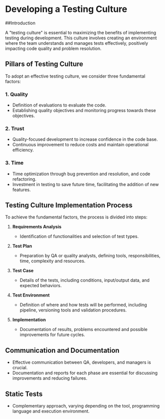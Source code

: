 # Developing a Testing Culture

##Introduction

A "testing culture" is essential to maximizing the benefits of implementing testing during development. This culture involves creating an environment where the team understands and manages tests effectively, positively impacting code quality and problem resolution.

## Pillars of Testing Culture

To adopt an effective testing culture, we consider three fundamental factors:

### 1. Quality

- Definition of evaluations to evaluate the code.
- Establishing quality objectives and monitoring progress towards these objectives.

### 2. Trust

- Quality-focused development to increase confidence in the code base.
- Continuous improvement to reduce costs and maintain operational efficiency.

### 3. Time

- Time optimization through bug prevention and resolution, and code refactoring.
- Investment in testing to save future time, facilitating the addition of new features.

## Testing Culture Implementation Process

To achieve the fundamental factors, the process is divided into steps:

1. **Requirements Analysis**

   - Identification of functionalities and selection of test types.

2. **Test Plan**

   - Preparation by QA or quality analysts, defining tools, responsibilities, time, complexity and resources.

3. **Test Case**

   - Details of the tests, including conditions, input/output data, and expected behaviors.

4. **Test Environment**

   - Definition of where and how tests will be performed, including pipeline, versioning tools and validation procedures.

5. **Implementation**
   - Documentation of results, problems encountered and possible improvements for future cycles.

## Communication and Documentation

- Effective communication between QA, developers, and managers is crucial.
- Documentation and reports for each phase are essential for discussing improvements and reducing failures.

## Static Tests

- Complementary approach, varying depending on the tool, programming language and execution environment.
